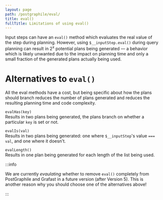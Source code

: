 ```yaml
---
layout: page
path: /postgraphile/eval/
title: eval()
fullTitle: Limitations of using eval()
---
```


Input steps can have an `eval()` method which evaluates the real value of the step during planning. However, using `$__inputStep.eval()` during query planning can result in 2<sup>x</sup> potential plans being generated — a behavior which is likely unwanted due to the impact on planning time and only a small fraction of the generated plans actually being used.

# Alternatives to `eval()`

All the eval methods have a cost, but being specific about how the plans should branch reduces the number of plans generated and reduces the resulting planning time and code complexity.

`evalHas(key)`  
Results in two plans being generated, the plans branch on whether a particular `key` is set or not.

`evalIs(val)`  
Results in two plans being generated: one where `$__inputStep`'s value `=== val`, and one where it doesn't.

`evalLength()`  
Results in one plan being generated for each length of the list being used.

:::info

We are currently _evaulating_ whether to remove `eval()` completely from PostGraphile and Grafast in a future version (after Version 5). This is another reason why you should choose one of the alternatives above!

:::
